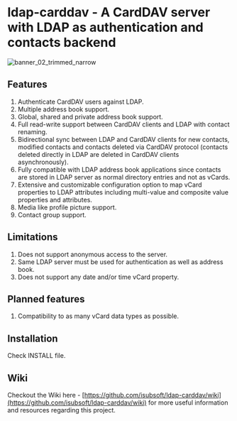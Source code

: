 # ldap-carddav - A CardDAV server with LDAP as authentication and contacts backend
![banner_02_trimmed_narrow](https://github.com/user-attachments/assets/e7d0f02a-bfd1-489f-b8a8-e0aef168c035)

## Features
1. Authenticate CardDAV users against LDAP.
2. Multiple address book support.
3. Global, shared and private address book support.
4. Full read-write support between CardDAV clients and LDAP with contact renaming.
5. Bidirectional sync between LDAP and CardDAV clients for new contacts, modified contacts and contacts deleted via CardDAV protocol (contacts deleted directly in LDAP are deleted in CardDAV clients asynchronously).
6. Fully compatible with LDAP address book applications since contacts are stored in LDAP server as normal directory entries and not as vCards.
7. Extensive and customizable configuration option to map vCard properties to LDAP attributes including multi-value and composite value properties and attributes.
8. Media like profile picture support.
9. Contact group support.

## Limitations
1. Does not support anonymous access to the server.
2. Same LDAP server must be used for authentication as well as address book.
3. Does not support any date and/or time vCard property.

## Planned features
1. Compatibility to as many vCard data types as possible.

## Installation
Check INSTALL file.

## Wiki
Checkout the Wiki here - [https://github.com/isubsoft/ldap-carddav/wiki](https://github.com/isubsoft/ldap-carddav/wiki) for more useful information and resources regarding this project.